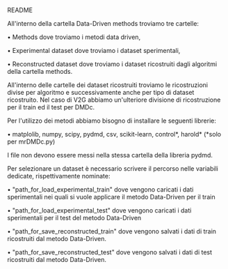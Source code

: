 README 

All'interno della cartella Data-Driven methods troviamo tre cartelle:

•	Methods dove troviamo i metodi data driven,

•	Experimental dataset dove troviamo i dataset sperimentali,

•	Reconstructed dataset dove troviamo i dataset ricostruiti dagli algoritmi della cartella methods.

All'interno delle cartelle dei dataset ricostruiti troviamo le ricostruzioni divise per algoritmo e successivamente anche per tipo di dataset ricostruito.
Nel caso di V2G abbiamo un'ulteriore divisione di ricostruzione per il train ed il test per DMDc.


Per l'utilizzo dei metodi abbiamo bisogno di installare le seguenti librerie:

• matplolib, numpy, scipy, pydmd, csv, scikit-learn, control*, harold*   (*solo per mrDMDc.py)

I file non devono essere messi nella stessa cartella della libreria pydmd.



Per selezionare un dataset è necessario scrivere il percorso nelle variabili dedicate, rispettivamente nominate:

•	"path_for_load_experimental_train" dove vengono caricati i dati sperimentali nei quali si vuole applicare il metodo Data-Driven per il train   

•	"path_for_load_experimental_test" dove vengono caricati i dati sperimentali per il test del metodo Data-Driven
 
•	"path_for_save_reconstructed_train" dove vengono salvati i dati di train ricostruiti dal metodo Data-Driven.

•	"path_for_save_reconstructed_test" dove vengono salvati i dati di test ricostruiti dal metodo Data-Driven.



